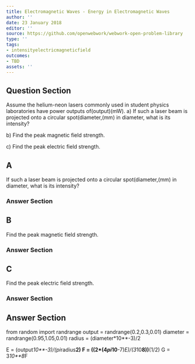 ```yaml
---
title: Electromagnetic Waves - Energy in Electromagnetic Waves
author: ''
date: 23 January 2018
editor: ''
source: https://github.com/openwebwork/webwork-open-problem-library
type: ''
tags:
- intensityelectricmagneticfield
outcomes:
- TBD
assets: ''
---
```


## Question Section 

Assume the helium-neon lasers commonly used in student physics laboratories have power outputs of(output)(mW).
a) If such a laser beam is projected onto a circular spot(diameter,(mm) in diameter, what is its intensity?
 
b) Find the peak magnetic field strength.
 
c) Find the peak electric field strength.

## A
If such a laser beam is projected onto a circular spot(diameter,(mm) in diameter, what is its intensity?
### Answer Section
## B
Find the peak magnetic field strength.
### Answer Section
## C
Find the peak electric field strength.
### Answer Section


## Answer Section

from random import randrange
output = randrange(0.2,0.3,0.01)
diameter = randrange(0.95,1.05,0.01)
radius = (diameter*10**-3)/2

E = (output*10**-3)/(pi*radius**2)
F = ((2*(4*pi*10**-7)*E)/(3*10**8))**(1/2)
G = 3*10**8*F